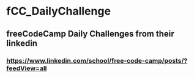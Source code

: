 # fCC_DailyChallenge

## freeCodeCamp Daily Challenges from their linkedin
### https://www.linkedin.com/school/free-code-camp/posts/?feedView=all